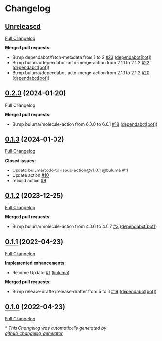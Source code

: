# Changelog

## [Unreleased](https://github.com/buluma/ansible-role-revealmd/tree/HEAD)

[Full Changelog](https://github.com/buluma/ansible-role-revealmd/compare/0.2.0...HEAD)

**Merged pull requests:**

- Bump dependabot/fetch-metadata from 1 to 2 [\#23](https://github.com/buluma/ansible-role-revealmd/pull/23) ([dependabot[bot]](https://github.com/apps/dependabot))
- Bump buluma/dependabot-auto-merge-action from 2.1.1 to 2.1.2 [\#22](https://github.com/buluma/ansible-role-revealmd/pull/22) ([dependabot[bot]](https://github.com/apps/dependabot))
- Bump buluma/dependabot-auto-merge-action from 2.1.1 to 2.1.2 [\#20](https://github.com/buluma/ansible-role-revealmd/pull/20) ([dependabot[bot]](https://github.com/apps/dependabot))

## [0.2.0](https://github.com/buluma/ansible-role-revealmd/tree/0.2.0) (2024-01-20)

[Full Changelog](https://github.com/buluma/ansible-role-revealmd/compare/0.1.3...0.2.0)

**Merged pull requests:**

- Bump buluma/molecule-action from 6.0.0 to 6.0.1 [\#18](https://github.com/buluma/ansible-role-revealmd/pull/18) ([dependabot[bot]](https://github.com/apps/dependabot))

## [0.1.3](https://github.com/buluma/ansible-role-revealmd/tree/0.1.3) (2024-01-02)

[Full Changelog](https://github.com/buluma/ansible-role-revealmd/compare/0.1.2...0.1.3)

**Closed issues:**

- Update buluma/todo-to-issue-action@v1.0.1 @buluma [\#11](https://github.com/buluma/ansible-role-revealmd/issues/11)
- Update action [\#10](https://github.com/buluma/ansible-role-revealmd/issues/10)
- rebuild action [\#9](https://github.com/buluma/ansible-role-revealmd/issues/9)

## [0.1.2](https://github.com/buluma/ansible-role-revealmd/tree/0.1.2) (2023-12-25)

[Full Changelog](https://github.com/buluma/ansible-role-revealmd/compare/0.1.1...0.1.2)

**Merged pull requests:**

- Bump buluma/molecule-action from 4.0.6 to 4.0.7 [\#3](https://github.com/buluma/ansible-role-revealmd/pull/3) ([dependabot[bot]](https://github.com/apps/dependabot))

## [0.1.1](https://github.com/buluma/ansible-role-revealmd/tree/0.1.1) (2022-04-23)

[Full Changelog](https://github.com/buluma/ansible-role-revealmd/compare/0.1.0...0.1.1)

**Implemented enhancements:**

- Readme Update [\#1](https://github.com/buluma/ansible-role-revealmd/pull/1) ([buluma](https://github.com/buluma))

**Merged pull requests:**

- Bump release-drafter/release-drafter from 5 to 6 [\#19](https://github.com/buluma/ansible-role-revealmd/pull/19) ([dependabot[bot]](https://github.com/apps/dependabot))

## [0.1.0](https://github.com/buluma/ansible-role-revealmd/tree/0.1.0) (2022-04-23)

[Full Changelog](https://github.com/buluma/ansible-role-revealmd/compare/5267f179246efbd51396f60ac024dd073f8f2ebd...0.1.0)



\* *This Changelog was automatically generated by [github_changelog_generator](https://github.com/github-changelog-generator/github-changelog-generator)*
